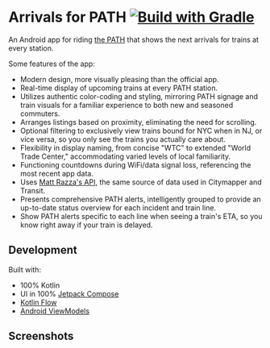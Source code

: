 # Arrivals for PATH [![Build with Gradle](https://github.com/amandeepg/PathTimes/actions/workflows/gradle.yml/badge.svg)](https://github.com/amandeepg/PathTimes/actions/workflows/gradle.yml)

An Android app for riding [the PATH](https://en.wikipedia.org/wiki/PATH_(rail_system)) that shows the next arrivals for trains at every station.



Some features of the app:
* Modern design, more visually pleasing than the official app.
* Real-time display of upcoming trains at every PATH station.
* Utilizes authentic color-coding and styling, mirroring PATH signage and train visuals for a familiar experience to both new and seasoned commuters.
* Arranges listings based on proximity, eliminating the need for scrolling.
* Optional filtering to exclusively view trains bound for NYC when in NJ, or vice versa, so you only see the trains you actually care about.
* Flexibility in display naming, from concise "WTC" to extended "World Trade Center," accommodating varied levels of local familiarity.
* Functioning countdowns during WiFi/data signal loss, referencing the most recent app data.
* Uses [Matt Razza's API](https://github.com/mrazza/path-data), the same source of data used in Citymapper and Transit.
* Presents comprehensive PATH alerts, intelligently grouped to provide an up-to-date status overview for each incident and train line.
* Show PATH alerts specific to each line when seeing a train's ETA, so you know right away if your train is delayed.

## Development
Built with:
* 100% Kotlin
* UI in 100% [Jetpack Compose](https://developer.android.com/jetpack/compose)
* [Kotlin Flow](https://kotlinlang.org/docs/flow.html)
* [Android ViewModels](https://developer.android.com/topic/libraries/architecture/viewmodel)

## Screenshots
